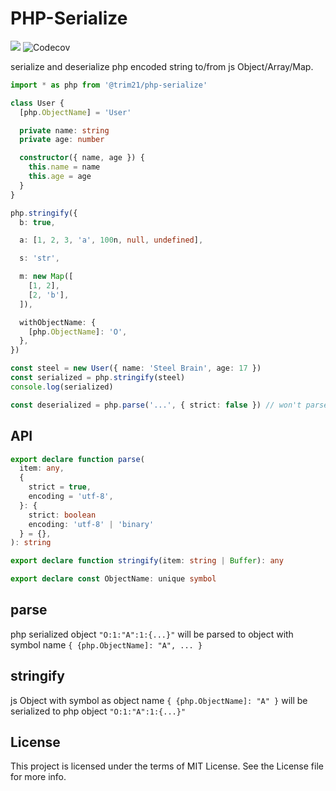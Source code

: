 # PHP-Serialize

[![](https://img.shields.io/npm/v/@trim21/php-serialize)](https://www.npmjs.com/package/@trim21/php-serialize)
![Codecov](https://img.shields.io/codecov/c/github/trim21/php-serialize)

serialize and deserialize php encoded string to/from js Object/Array/Map.

```typescript
import * as php from '@trim21/php-serialize'

class User {
  [php.ObjectName] = 'User'

  private name: string
  private age: number

  constructor({ name, age }) {
    this.name = name
    this.age = age
  }
}

php.stringify({
  b: true,

  a: [1, 2, 3, 'a', 100n, null, undefined],

  s: 'str',

  m: new Map([
    [1, 2],
    [2, 'b'],
  ]),

  withObjectName: {
    [php.ObjectName]: 'O',
  },
})

const steel = new User({ name: 'Steel Brain', age: 17 })
const serialized = php.stringify(steel)
console.log(serialized)

const deserialized = php.parse('...', { strict: false }) // won't parse serializable class with default strict=true
```

## API

```typescript
export declare function parse(
  item: any,
  {
    strict = true,
    encoding = 'utf-8',
  }: {
    strict: boolean
    encoding: 'utf-8' | 'binary'
  } = {},
): string

export declare function stringify(item: string | Buffer): any

export declare const ObjectName: unique symbol
```

## parse

php serialized object `"O:1:"A":1:{...}"` will be parsed to object with symbol name `{ {php.ObjectName]: "A", ... }`

## stringify

js Object with symbol as object name `{ {php.ObjectName]: "A" }` will be serialized to php object `"O:1:"A":1:{...}"`

## License

This project is licensed under the terms of MIT License. See the License file for more info.
